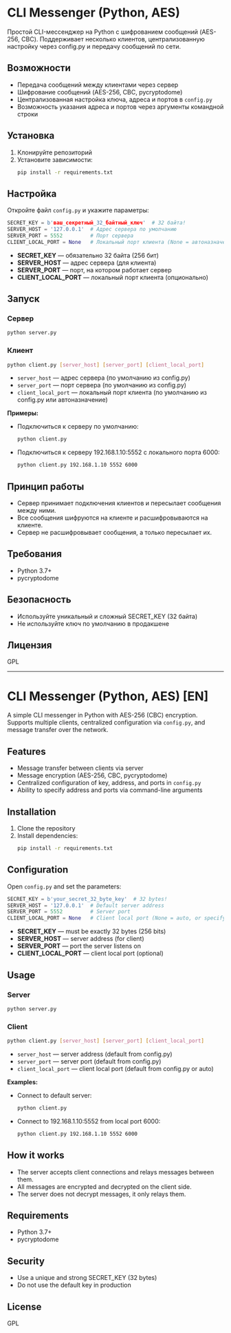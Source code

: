 # CLI Messenger (Python, AES)

Простой CLI-мессенджер на Python с шифрованием сообщений (AES-256, CBC). Поддерживает несколько клиентов, централизованную настройку через config.py и передачу сообщений по сети.

## Возможности
- Передача сообщений между клиентами через сервер
- Шифрование сообщений (AES-256, CBC, pycryptodome)
- Централизованная настройка ключа, адреса и портов в `config.py`
- Возможность указания адреса и портов через аргументы командной строки

## Установка
1. Клонируйте репозиторий
2. Установите зависимости:
   ```bash
   pip install -r requirements.txt
   ```

## Настройка
Откройте файл `config.py` и укажите параметры:

```python
SECRET_KEY = b'ваш_секретный_32_байтный_ключ'  # 32 байта!
SERVER_HOST = '127.0.0.1'  # Адрес сервера по умолчанию
SERVER_PORT = 5552         # Порт сервера
CLIENT_LOCAL_PORT = None   # Локальный порт клиента (None = автоназначение, либо укажите порт, например, 6000)
```

- **SECRET_KEY** — обязательно 32 байта (256 бит)
- **SERVER_HOST** — адрес сервера (для клиента)
- **SERVER_PORT** — порт, на котором работает сервер
- **CLIENT_LOCAL_PORT** — локальный порт клиента (опционально)

## Запуск

### Сервер
```bash
python server.py
```

### Клиент
```bash
python client.py [server_host] [server_port] [client_local_port]
```
- `server_host` — адрес сервера (по умолчанию из config.py)
- `server_port` — порт сервера (по умолчанию из config.py)
- `client_local_port` — локальный порт клиента (по умолчанию из config.py или автоназначение)

**Примеры:**
- Подключиться к серверу по умолчанию:
  ```bash
  python client.py
  ```
- Подключиться к серверу 192.168.1.10:5552 с локального порта 6000:
  ```bash
  python client.py 192.168.1.10 5552 6000
  ```

## Принцип работы
- Сервер принимает подключения клиентов и пересылает сообщения между ними.
- Все сообщения шифруются на клиенте и расшифровываются на клиенте.
- Сервер не расшифровывает сообщения, а только пересылает их.

## Требования
- Python 3.7+
- pycryptodome

## Безопасность
- Используйте уникальный и сложный SECRET_KEY (32 байта)
- Не используйте ключ по умолчанию в продакшене

## Лицензия
GPL

---

# CLI Messenger (Python, AES) [EN]

A simple CLI messenger in Python with AES-256 (CBC) encryption. Supports multiple clients, centralized configuration via `config.py`, and message transfer over the network.

## Features
- Message transfer between clients via server
- Message encryption (AES-256, CBC, pycryptodome)
- Centralized configuration of key, address, and ports in `config.py`
- Ability to specify address and ports via command-line arguments

## Installation
1. Clone the repository
2. Install dependencies:
   ```bash
   pip install -r requirements.txt
   ```

## Configuration
Open `config.py` and set the parameters:

```python
SECRET_KEY = b'your_secret_32_byte_key'  # 32 bytes!
SERVER_HOST = '127.0.0.1'  # Default server address
SERVER_PORT = 5552         # Server port
CLIENT_LOCAL_PORT = None   # Client local port (None = auto, or specify e.g. 6000)
```

- **SECRET_KEY** — must be exactly 32 bytes (256 bits)
- **SERVER_HOST** — server address (for client)
- **SERVER_PORT** — port the server listens on
- **CLIENT_LOCAL_PORT** — client local port (optional)

## Usage

### Server
```bash
python server.py
```

### Client
```bash
python client.py [server_host] [server_port] [client_local_port]
```
- `server_host` — server address (default from config.py)
- `server_port` — server port (default from config.py)
- `client_local_port` — client local port (default from config.py or auto)

**Examples:**
- Connect to default server:
  ```bash
  python client.py
  ```
- Connect to 192.168.1.10:5552 from local port 6000:
  ```bash
  python client.py 192.168.1.10 5552 6000
  ```

## How it works
- The server accepts client connections and relays messages between them.
- All messages are encrypted and decrypted on the client side.
- The server does not decrypt messages, it only relays them.

## Requirements
- Python 3.7+
- pycryptodome

## Security
- Use a unique and strong SECRET_KEY (32 bytes)
- Do not use the default key in production

## License
GPL
